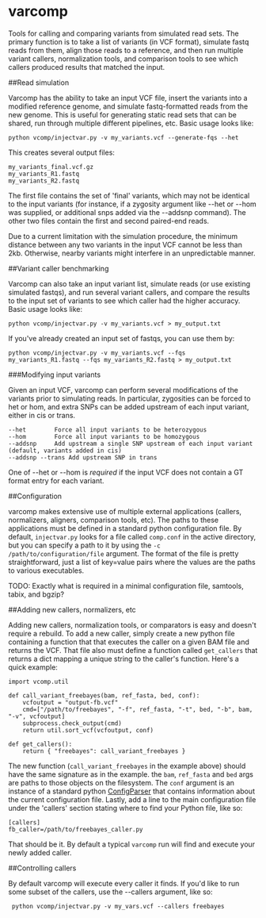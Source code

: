 # varcomp
Tools for calling and comparing variants from simulated read sets. The primary function is to take a list of variants (in VCF format), simulate fastq reads from them, align those reads to a reference, and then run multiple variant callers, normalization tools, and comparison tools to see which callers produced results that matched the input. 

##Read simulation

Varcomp has the ability to take an input VCF file, insert the variants into a modified reference genome, and simulate fastq-formatted reads from the new genome. This is useful for generating static read sets that can  be shared, run through multiple different pipelines, etc. Basic usage looks like:

    python vcomp/injectvar.py -v my_variants.vcf --generate-fqs --het 

This creates several output files:

    my_variants_final.vcf.gz
    my_variants_R1.fastq
    my_variants_R2.fastq
    
The first file contains the set of 'final' variants, which may not be identical to the input variants (for instance, if a zygosity argument like --het or --hom was supplied, or additional snps added via the --addsnp command). The other two files contain the first and second paired-end reads.

Due to a current limitation with the simulation procedure, the minimum distance between any two variants in the input VCF cannot be less than 2kb. Otherwise, nearby variants might interfere in an unpredictable manner. 

##Variant caller benchmarking

Varcomp can also take an input variant list, simulate reads (or use existing simulated fastqs), and run several variant callers, and compare the results to the input set of variants to see which caller had the higher accuracy. Basic usage looks like:

    python vcomp/injectvar.py -v my_variants.vcf > my_output.txt
    
If you've already created an input set of fastqs, you can use them by: 

    python vcomp/injectvar.py -v my_variants.vcf --fqs my_variants_R1.fastq --fqs my_variants_R2.fastq > my_output.txt
    
###Modifying input variants

Given an input VCF, varcomp can perform several modifications of the variants prior to simulating reads. In particular, zygosities can be forced to het or hom, and extra SNPs can be added upstream of each input variant, either in cis or trans. 

    --het        Force all input variants to be heterozygous
    --hom        Force all input variants to be homozygous
    --addsnp     Add upstream a single SNP upstream of each input variant (default, variants added in cis)
    --addsnp --trans Add upstream SNP in trans
   
One of --het or --hom is *required* if the input VCF does not contain a GT format entry for each variant.


##Configuration
 
 varcomp makes extensive use of multiple external applications (callers, normalizers, aligners, comparison tools, etc). The paths to these applications must be defined in a standard python configuration file. By default, `injectvar.py` looks for a file called `comp.conf` in the active directory, but you can specify a path to it by using the `-c /path/to/configuration/file` argument. The format of the file is pretty straightforward, just a list of key=value pairs where the values are the paths to various executables. 
 
 TODO: Exactly what is required  in a minimal configuration file, samtools, tabix, and bgzip? 
 
##Adding new callers, normalizers, etc

Adding new callers, normalization tools, or comparators is easy and doesn't require a rebuild. To add a new caller, simply create a new python file containing a function that that executes the caller on a given BAM file and returns the VCF. That file also must define a function called `get_callers` that returns a dict mapping a unique string to the caller's function. Here's a quick example:

    import vcomp.util 
    
    def call_variant_freebayes(bam, ref_fasta, bed, conf):
        vcfoutput = "output-fb.vcf"
        cmd=["/path/to/freebayes", "-f", ref_fasta, "-t", bed, "-b", bam, "-v", vcfoutput]
        subprocess.check_output(cmd)
        return util.sort_vcf(vcfoutput, conf)
    
    def get_callers():
        return { "freebayes": call_variant_freebayes }

The new function (`call_variant_freebayes` in the example above) should have the same signature as in the example. the `bam`, `ref_fasta` and `bed` args are paths to those objects on the filesystem. The `conf` argument is an instance of a standard python [ConfigParser](https://docs.python.org/2/library/configparser.html) that contains information about the current configuration file. 
Lastly, add a line to the main configuration file under the 'callers' section stating where to find your Python file, like so:

    [callers]
    fb_caller=/path/to/freebayes_caller.py

 That should be it. By default a typical `varcomp` run will find and execute your newly added caller.  
 
 ##Controlling callers
 
 By default varcomp will execute every caller it finds. If you'd like to run some subset of the callers, use the --callers argument, like so:
 
     python vcomp/injectvar.py -v my_vars.vcf --callers freebayes
     




